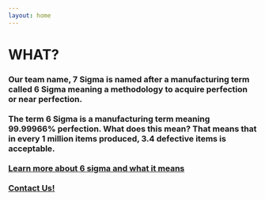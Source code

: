 ```yaml
---
layout: home
---
```

<div class="logo-box">
	<h1>WHAT?</h1>
</div>
<div class="information">
	<h3>
	Our team name, 7 Sigma is named after a manufacturing term called 6 Sigma meaning a methodology to acquire perfection or near perfection.
	<br>
	<br>
The term 6 Sigma is a manufacturing term meaning 99.99966% perfection. What does this mean? That means that in every 1 million items produced, 3.4 defective items is acceptable.
	<br>
	<br>
	<a href="http://asq.org/learn-about-quality/six-sigma/overview/overview.html" target="_blank">Learn more about 6 sigma and what it means</a>
	<br>
	<br>
	<A HREF="mailto:7sigmarobotics@gmail.com?&Subject=7%20sigma%20robotics%20Q%26A%20inquiry%20what">Contact Us!</A>
	</h3>
</div>